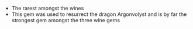 - The rarest amongst the wines
- This gem was used to resurrect the dragon Argonvolyst and is by far the strongest gem amongst the three wine gems